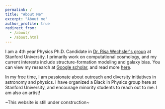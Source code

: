 ```yaml
---
permalink: /
title: "About Me"
excerpt: "About me"
author_profile: true
redirect_from: 
  - /about/
  - /about.html
---
```


I am a 4th year Physics Ph.D. Candidate in [Dr. Risa Wechsler's group](https://www.risawechsler.com/gfc-group.html) at Stanford University. I primarily work on computational cosmology, and my current interests include structure-formation modeling and galaxy bias. You can view my research at [Google scholar](https://scholar.google.com/citations?hl=en&authuser=2&user=cL4njVMAAAAJ), and read more [here](https://mshiferaw.github.io/publications/).

In my free time, I am passionate about outreach and diversity initiatives in astronomy and physics. I have organized a Black in Physics group here at Stanford University, and encourage minority students to reach out to me. I am also an artist!

~This website is still under construction~
